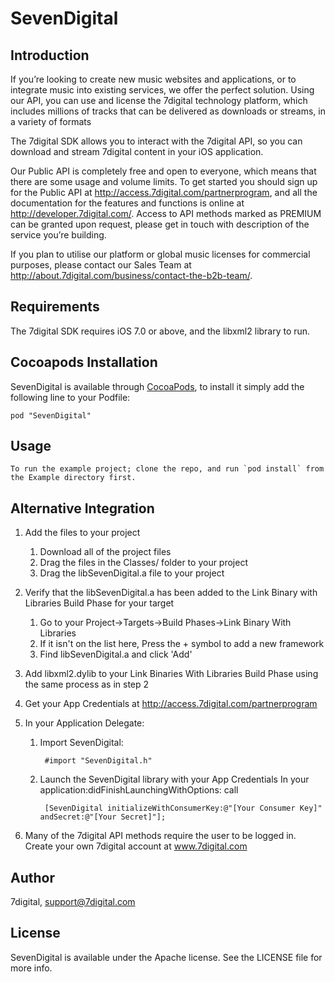 # SevenDigital

## Introduction
If you’re looking to create new music websites and applications, or to integrate music into existing services, we offer the perfect solution. Using our API, you can use and license the 7digital technology platform, which includes millions of tracks that can be delivered as downloads or streams, in a variety of formats

The 7digital SDK allows you to interact with the 7digital API, so you can download and stream 7digital content in your iOS application.

Our Public API is completely free and open to everyone, which means that there are some usage and volume limits.  To get started you should sign up for the Public API at http://access.7digital.com/partnerprogram, and all the documentation for the features and functions is online at http://developer.7digital.com/.  Access to API methods marked as PREMIUM can be granted upon request, please get in touch with description of the service you’re building.

If you plan to utilise our platform or global music licenses for commercial purposes, please contact our Sales Team at http://about.7digital.com/business/contact-the-b2b-team/.

## Requirements
The 7digital SDK requires iOS 7.0 or above, and the libxml2 library to run.

## Cocoapods Installation

SevenDigital is available through [CocoaPods](http://cocoapods.org), to install
it simply add the following line to your Podfile:

    pod "SevenDigital"

## Usage

	To run the example project; clone the repo, and run `pod install` from the Example directory first.

## Alternative Integration

1. Add the files to your project
	1. Download all of the project files
	2. Drag the files in the Classes/ folder to your project
	3. Drag the libSevenDigital.a file to your project

2. Verify that the libSevenDigital.a has been added to the Link Binary with Libraries Build Phase for your target
	1. Go to your Project->Targets->Build Phases->Link Binary With Libraries
	2. If it isn't on the list here, Press the + symbol to add a new framework
	3. Find libSevenDigital.a and click 'Add'

3. Add libxml2.dylib to your Link Binaries With Libraries Build Phase using the same process as in step 2

4. Get your App Credentials at http://access.7digital.com/partnerprogram

5. In your Application Delegate:
	1. Import SevenDigital: 
		
			#import "SevenDigital.h"
		
	2. Launch the SevenDigital library with your App Credentials
		In your application:didFinishLaunchingWithOptions: call
		
			[SevenDigital initializeWithConsumerKey:@"[Your Consumer Key]" andSecret:@"[Your Secret]"];
		
6. Many of the 7digital API methods require the user to be logged in. Create your own 7digital account at www.7digital.com

## Author

7digital, support@7digital.com

## License

SevenDigital is available under the Apache license. See the LICENSE file for more info.

